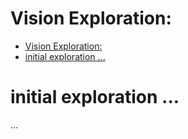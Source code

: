 # Vision Exploration: <descriptive title of exploration challenge>

- [Vision Exploration: ](#vision-exploration-)
- [initial exploration ...](#initial-exploration-)

# initial exploration ...
...